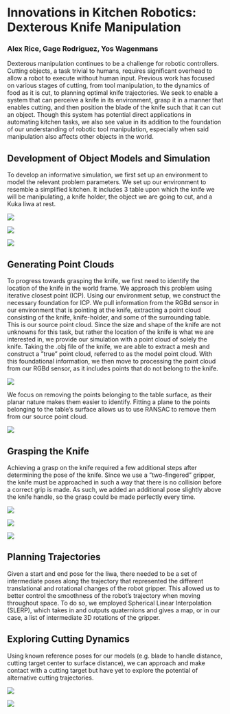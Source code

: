 # Innovations in Kitchen Robotics: Dexterous Knife Manipulation

### Alex Rice, Gage Rodriguez, Yos Wagenmans

Dexterous manipulation continues to be a challenge for robotic controllers. Cutting objects, a task trivial to humans, requires significant overhead to allow a robot to execute without human input. Previous work has focused on various stages of cutting, from tool manipulation, to the dynamics of food as it is cut, to planning optimal knife trajectories. We seek to enable a system that can perceive a knife in its environment, grasp it in a manner that enables cutting, and then position the blade of the knife such that it can cut an object. Though this system has potential direct applications in automating kitchen tasks, we also see value in its addition to the foundation of our understanding of robotic tool manipulation, especially when said manipulation also affects other objects in the world.

## Development of Object Models and Simulation

To develop an informative simulation, we first set up an environment to model the relevant problem parameters. We set up our environment to resemble a simplified kitchen. It includes 3 table upon which the knife we will be manipulating, a knife holder, the object we are going to cut, and a Kuka Iiwa at rest. 

![](https://github.com/alexrice236/6.4210Final/blob/main/im/apple.JPG)

![](https://github.com/alexrice236/6.4210Final/blob/main/im/cleaver.JPG)

![](https://github.com/alexrice236/6.4210Final/blob/main/im/knifeholder.JPG)

## Generating Point Clouds

To progress towards grasping the knife, we first need to identify the location of the knife in the world frame. We approach this problem using iterative closest point (ICP). Using our environment setup, we construct the necessary foundation for ICP. We pull information from the RGBd sensor in our environment that is pointing at the knife, extracting a point cloud consisting of the knife, knife-holder, and some of the surrounding table. This is our source point cloud. Since the size and shape of the knife are not unknowns for this task, but rather the location of the knife is what we are interested in, we provide our simulation with a point cloud of solely the knife. Taking the .obj file of the knife, we are able to extract a mesh and construct a ”true” point cloud, referred to as the model point cloud. With this foundational information, we then move to processing the point cloud from our RGBd sensor, as it includes points that do not belong to the knife.

![](https://github.com/alexrice236/6.4210Final/blob/main/im/pc_w_table.JPG)

We focus on removing the points belonging to the table surface, as their planar nature makes them easier to identify. Fitting a plane to the points belonging to the table’s surface allows us to use RANSAC to remove them from our source point cloud.

![](https://github.com/alexrice236/6.4210Final/blob/main/im/pc_wo_table.JPG)

## Grasping the Knife

Achieving a grasp on the knife required a few additional steps after determining the pose of the knife. Since we use a ”two-fingered” gripper, the knife must be approached in such a way that there is no collision before a correct grip is made. As such, we added an additional pose slightly above the knife handle, so the grasp could be made perfectly every time.

![](https://github.com/alexrice236/6.4210Final/blob/main/im/knife%20in%20holder.JPG)

![](https://github.com/alexrice236/6.4210Final/blob/main/im/pregrasp.JPG)

![](https://github.com/alexrice236/6.4210Final/blob/main/im/grab.JPG)

## Planning Trajectories

Given a start and end pose for the Iiwa, there needed to be a set of intermediate poses along the trajectory that represented the different translational and rotational changes of the robot gripper. This allowed us to better control the smoothness of the robot’s trajectory when moving throughout space. To do so, we employed Spherical Linear Interpolation (SLERP), which takes in and outputs quaternions and gives a map, or in our case, a list of intermediate 3D rotations of the gripper.

## Exploring Cutting Dynamics

Using known reference poses for our models (e.g. blade to handle distance, cutting target center to surface distance), we can approach and make contact with a cutting target but have yet to explore the potential of alternative cutting trajectories.

![](https://github.com/alexrice236/6.4210Final/blob/main/im/chop1.JPG)

![](https://github.com/alexrice236/6.4210Final/blob/main/im/chop2.JPG) 

